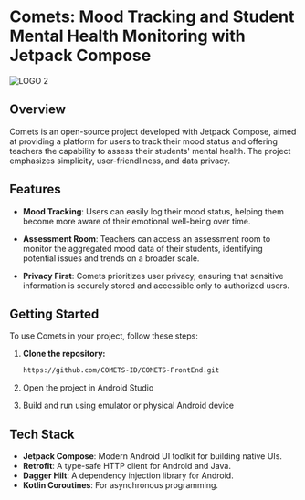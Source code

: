 # Comets: Mood Tracking and Student Mental Health Monitoring with Jetpack Compose

![LOGO 2](https://github.com/COMETS-ID/COMETS-FrontEnd/assets/54496459/3426aa8d-afd2-49f7-92a1-41d1757a7755)


## Overview

Comets is an open-source project developed with Jetpack Compose, aimed at providing a platform for users to track their mood status and offering teachers the capability to assess their students' mental health. The project emphasizes simplicity, user-friendliness, and data privacy.

## Features

- **Mood Tracking**: Users can easily log their mood status, helping them become more aware of their emotional well-being over time.

- **Assessment Room**: Teachers can access an assessment room to monitor the aggregated mood data of their students, identifying potential issues and trends on a broader scale.

- **Privacy First**: Comets prioritizes user privacy, ensuring that sensitive information is securely stored and accessible only to authorized users.


## Getting Started

To use Comets in your project, follow these steps:

1. **Clone the repository:**

   ```bash
   https://github.com/COMETS-ID/COMETS-FrontEnd.git
   
2. Open the project in Android Studio
3. Build and run using emulator or physical Android device

## Tech Stack

- **Jetpack Compose**: Modern Android UI toolkit for building native UIs.
- **Retrofit**: A type-safe HTTP client for Android and Java.
- **Dagger Hilt**: A dependency injection library for Android.
- **Kotlin Coroutines**: For asynchronous programming.



